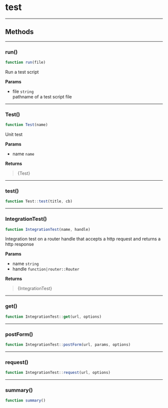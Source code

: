 <!-- @rev 6bf65574a4122805bff884f913e8a84f 20ae7b -->
# test

----




## Methods

------------------------------------------------------------------------
### run()

```js
function run(file) 
```


 Run a test script

**Params**

  - file `string`
    <br>pathname of a test script file
 


------------------------------------------------------------------------
### Test()

```js
function Test(name) 
```


 Unit test


**Params**

  - name `name`

**Returns**

> {Test}
     

------------------------------------------------------------------------
### test()

```js
function Test::test(title, cb) 
```




------------------------------------------------------------------------
### IntegrationTest()

```js
function IntegrationTest(name, handle) 
```


 Integration test on a router handle that accepts a http request and returns a http response


**Params**

  - name `string`
  - handle `function|router::Router`

**Returns**

> {IntegrationTest}
     

------------------------------------------------------------------------
### get()

```js
function IntegrationTest::get(url, options) 
```




------------------------------------------------------------------------
### postForm()

```js
function IntegrationTest::postForm(url, params, options) 
```




------------------------------------------------------------------------
### request()

```js
function IntegrationTest::request(url, options) 
```




------------------------------------------------------------------------
### summary()

```js
function summary() 
```



